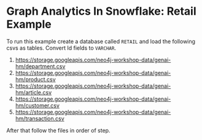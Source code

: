 # Graph Analytics In Snowflake: Retail Example


To run this example create a database called `RETAIL` and load the following csvs as tables.  Convert Id fields to `VARCHAR`.
1. https://storage.googleapis.com/neo4j-workshop-data/genai-hm/department.csv
2. https://storage.googleapis.com/neo4j-workshop-data/genai-hm/product.csv
3. https://storage.googleapis.com/neo4j-workshop-data/genai-hm/article.csv
4. https://storage.googleapis.com/neo4j-workshop-data/genai-hm/customer.csv
5. https://storage.googleapis.com/neo4j-workshop-data/genai-hm/transaction.csv


After that follow the files in order of step. 